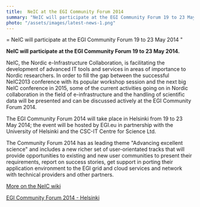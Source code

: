 ```yaml
---
title:  NeIC at the EGI Community Forum 2014 
summary: "NeIC will participate at the EGI Community Forum 19 to 23 May 2014."
photo: "/assets/images/latest-news-1.png"
---
```


= NeIC will participate at the EGI Community Forum 19 to 23 May 2014 "

**NeIC will participate at the EGI Community Forum 19 to 23 May 2014.**

NeIC, the Nordic e-Infrastructure Collaboration, is facilitating the development of advanced IT tools and services in areas of importance to Nordic researchers. In order to fill the gap between the successful NeIC2013 conference with its popular workshop session and the next big NeIC conference in 2015, some of the current activities going on in Nordic collaboration in the field of e-infrastructure and the handling of scientific data will be presented and can be discussed actively at the EGI Community Forum 2014.

The EGI Community Forum 2014 will take place in Helsinki from 19 to 23 May 2014; the event will be hosted by EGI.eu in partnership with the University of Helsinki and the CSC-IT Centre for Science Ltd.

The Community Forum 2014 has as leading theme "Advancing excellent science" and includes a new richer set of user-orientated tracks that will provide opportunities to existing and new user communities to present their requirements, report on success stories, get support in porting their application environment to the EGI grid and cloud services and network with technical providers and other partners.

[More on the NeIC wiki](https://wiki.neic.no/wiki/NeIC_at_the_EGI_Community_Forum_2014)

[EGI Community Forum 2014 - Helsinki](https://indico.egi.eu/indico/conferenceDisplay.py?confId=1994)
